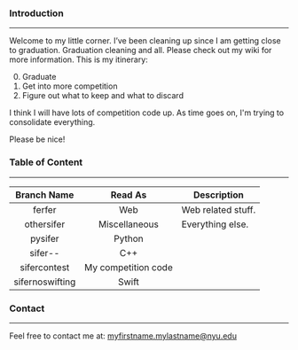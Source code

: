 ### Introduction
---
Welcome to my little corner. I’ve been cleaning up since I am getting close to graduation. Graduation cleaning and all. Please check out my wiki for more information.
This is my itinerary:

<ol>
<li value="0">Graduate</li>
<li>Get into more competition</li>
<li>Figure out what to keep and what to discard</li>
</ol>

I think I will have lots of competition code up. As time goes on, I'm trying to consolidate everything.

Please be nice!

### Table of Content
---
| Branch Name      | Read As             | Description                                                   |
|:----------------:|:-------------------:|---------------------------------------------------------------|
| ferfer           | Web                 |  Web related stuff.                                           |
| othersifer       | Miscellaneous       |  Everything else.                                             |
| pysifer          | Python              |                                                               |
| sifer--          | C++                 |                                                               |
| sifercontest     | My competition code |                                                               |
| sifernoswifting  | Swift               |                                                               |

### Contact
---
Feel free to contact me at: myfirstname.mylastname@nyu.edu
